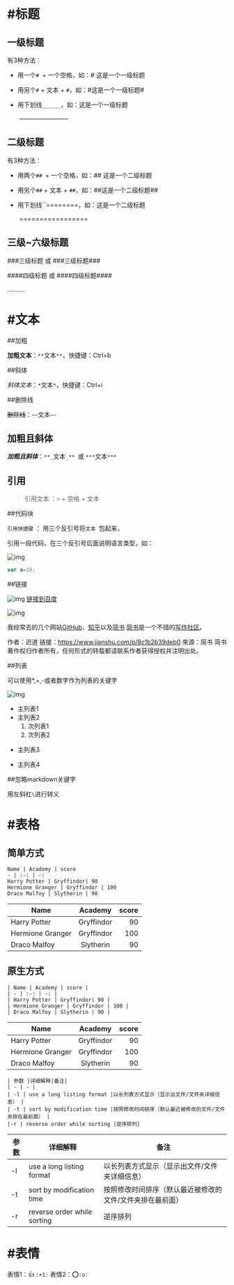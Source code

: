 
# #标题
## 一级标题

有3种方法：

+ 用一个```# ```+ 一个空格，如：# 这是一个一级标题

+ 用另个```#``` + 文本 + ```#```，如：#这是一个一级标题#

+ 用下划线``______``，如：这是一个一级标题

  ​                                        ————————

## 二级标题

有3种方法：

- 用两个```## ```+ 一个空格，如：## 这是一个二级标题

- 用另个```##``` + 文本 + ```##```，如：##这是一个二级标题##

- 用下划线``========，如：这是一个二级标题

  ​                                              =================

## 三级~六级标题

\###三级标题   或   \###三级标题\### 

\####四级标题   或    \####四级标题\####

..........

# #文本

##加粗

**加粗文本**：```**```文本```**```，快捷键：Ctrl+b

##斜体

*斜体文本*：```*```文本```*```，快捷键：Ctrl+i

##删除线

~~删除线~~：``~~``文本```~~```

## 加粗且斜体

**_加粗且斜体_**：```**_```文本```_** ```或 ```***```文本```***```

## 引用

>引用文本 ：```>```   +  空格   +   文本

##代码块

```引用快捷键```    ： 用三个反引号将```文本 ```包起来， 

引用一段代码，在三个反引号后面说明语言类型，如：

![img](file:///C:\Users\周万美\AppData\Roaming\Tencent\Users\1733689912\QQ\WinTemp\RichOle\LVY9%SS9L3YJ$MP0MIF0J$N.png) 

```javascript
var a=10;
```

##链接 

![img](file:///C:\Users\周万美\AppData\Roaming\Tencent\Users\1733689912\QQ\WinTemp\RichOle\WB{1@NPHMA}FLME1}DZ6}LR.png) 
[链接到百度](https://www.baidu.com "百度")

![img](file:///C:\Users\周万美\AppData\Roaming\Tencent\Users\1733689912\QQ\WinTemp\RichOle\%ZOW8@N7IL8HGK_91P~G]CR.png) 

我经常去的几个网站[GitHub][1]、[知乎][2]以及[简书][3]
[简书][3]是一个不错的[写作社区][]。

[1]:https://github.com "GitHub"
[2]:https://www.zhihu.com "知乎"
[3]:http://www.jianshu.com "简书"
[写作社区]:http://www.jianshu.com

作者：迟道
链接：https://www.jianshu.com/p/8c1b2b39deb0
來源：简书
简书著作权归作者所有，任何形式的转载都请联系作者获得授权并注明出处。

##列表

可以使用*,+,-或者数字作为列表的关键字

![img](file:///C:\Users\周万美\AppData\Roaming\Tencent\Users\1733689912\QQ\WinTemp\RichOle\%YIIIVY3VT3GSIQSAZK2G7J.png) 

- 主列表1
- 主列表2
    1. 次列表1
    2. 次列表2
* 主列表3
+ 主列表4

##忽略markdown关键字

用左斜杠```\```进行转义

# #表格

## 简单方式

```
Name | Academy | score 
- | :-: | -: 
Harry Potter | Gryffindor| 90 
Hermione Granger | Gryffindor | 100 
Draco Malfoy | Slytherin | 90
```

| Name             |  Academy   | score |
| ---------------- | :--------: | ----: |
| Harry Potter     | Gryffindor |    90 |
| Hermione Granger | Gryffindor |   100 |
| Draco Malfoy     | Slytherin  |    90 |

## 原生方式

```
| Name | Academy | score | 
| - | :-: | -: | 
| Harry Potter | Gryffindor| 90 | 
| Hermione Granger | Gryffindor | 100 | 
| Draco Malfoy | Slytherin | 90 |
```

| Name             |  Academy   | score |
| ---------------- | :--------: | ----: |
| Harry Potter     | Gryffindor |    90 |
| Hermione Granger | Gryffindor |   100 |
| Draco Malfoy     | Slytherin  |    90 |

```
| 参数 |详细解释|备注| 
| - | - | 
| -l | use a long listing format |以长列表方式显示（显示出文件/文件夹详细信息） | 
| -t | sort by modification time |按照修改时间排序（默认最近被修改的文件/文件夹排在最前面） | 
|-r | reverse order while sorting |逆序排列|
```

| 参数 | 详细解释                    | 备注                                                      |
| ---- | --------------------------- | --------------------------------------------------------- |
| -l   | use a long listing format   | 以长列表方式显示（显示出文件/文件夹详细信息）             |
| -t   | sort by modification time   | 按照修改时间排序（默认最近被修改的文件/文件夹排在最前面） |
| -r   | reverse order while sorting | 逆序排列                                                  |


# #表情

表情1：👍  ```:+1:```
表情2：⭕️```:o:```